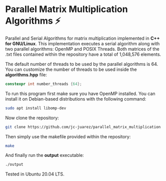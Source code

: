 # Parallel Matrix Multiplication Algorithms ⚡

Parallel and Serial Algorithms for matrix multiplication implemented in **C++ for GNU/Linux**. This implementation executes a serial algorithm along with two parallel algorithms: OpenMP and POSIX Threads. Both matrices of the .txt files contained within the repository have a total of 1,048,576 elements.

The default number of threads to be used by the parallel algorithms is 64. You can customize the number of threads to be used inside the **algorithms.hpp** file:

```cpp
constexpr int number_threads {64};
```

To run this program first make sure you have OpenMP installed. You can install it on Debian-based distributions with the following command:

```bash
sudo apt install libomp-dev
```

Now clone the repository:

```bash
git clone https://github.com/jc-juarez/parallel_matrix_multiplication
```

Then simply use the makefile provided within the repository:

```bash
make
```

And finally run the **output** executable:

```bash
./output
```

Tested in Ubuntu 20.04 LTS.